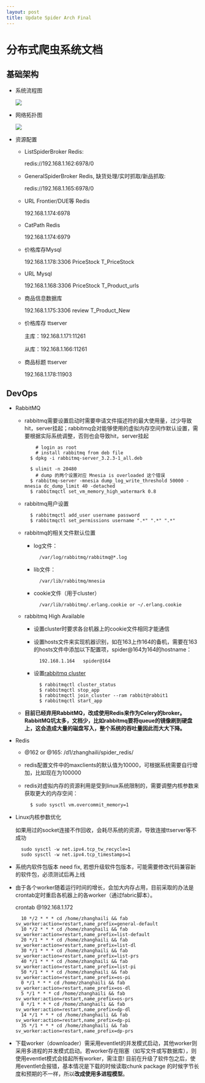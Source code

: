 ```yaml
---
layout: post
title: Update Spider Arch Final
---
```


# 分布式爬虫系统文档

## 基础架构

* 系统流程图

	![](http://stillzhl.github.io/image/distribute-spider-flowchart.png)

* 网络拓扑图
    
    ![](http://stillzhl.github.io/image/distribute-spider-topo.png)
    
* 资源配置
	
	* ListSpiderBroker Redis: 
		
		redis://192.168.1.162:6978/0
		
	* GeneralSpiderBroker Redis, 缺货处理/实时抓取/新品抓取:
	
		redis://192.168.1.165:6978/0
		
	* URL Frontier/DUE等 Redis
	
		192.168.1.174:6978
		
	* CatPath Redis
	
		192.168.1.174:6979
		
	* 价格库存Mysql  

		192.168.1.178:3306 PriceStock T_PriceStock
		
	* URL Mysql
	
		192.168.1.168:3306 PriceStock T_Product_urls
		
	* 商品信息数据库
	
		192.168.1.175:3306 review T_Product_New
		
	* 价格库存 ttserver
		
		主库：192.168.1.171:11261
		
		从库：192.168.1.166:11261
		
	* 商品标题 ttserver
	
		192.168.1.178:11903
		
	
	


## DevOps

* RabbitMQ
	
	* rabbitmq需要设置启动时需要申请文件描述符的最大使用量，过少导致hit，server挂起；rabbitmq会对能够使用的虚拟内存空间作默认设置，需要根据实际系统调整，否则也会导致hit，server挂起
	
			  # login as root
			  # install rabbitmq from deb file
			$ dpkg -i rabbitmq-server_3.2.3-1_all.deb
		
			$ ulimit -n 20480
              # dump 的两个设置对应 Mnesia is overloaded 这个错误
			$ rabbitmq-server -mnesia dump_log_write_threshold 50000 -mnesia dc_dump_limit 40 -detached
			$ rabbitmqctl set_vm_memory_high_watermark 0.8
	* rabbitmq用户设置
	
			$ rabbitmqctl add_user username password
			$ rabbitmqctl set_permissions username ".*" ".*" ".*"	
	* rabbitmq的相关文件默认位置
		* log文件：

				
				/var/log/rabbitmq/rabbitmq@*.log
		* lib文件：
				
				/var/lib/rabbitmq/mnesia
		* cookie文件（用于cluster）
			
				/var/lib/rabbitmq/.erlang.cookie or ~/.erlang.cookie
	* rabbitmq High Available
		
		* 设置cluster时要求各台机器上的cookie文件相同才能通信
		* 设置hosts文件来实现机器识别，如在163上作164的备机，需要在163的hosts文件中添加以下配置项，spider@164为164的hostname：
			
				192.168.1.164	spider@164
		* 设置[rabbitmq cluster](https://www.rabbitmq.com/clustering.html)
			
				$ rabbitmqctl cluster_status
				$ rabbitmqctl stop_app
				$ rabbitmqctl join_cluster --ram rabbit@rabbit1
				$ rabbitmqctl start_app	
				
	* **目前已经弃用RabbitMQ，改成使用Redis来作为Celery的broker。RabbitMQ坑太多，文档少，比如rabbitmq要将queue的镜像刷到硬盘上，这会造成大量的磁盘写入，整个系统的吞吐量因此而大大下降。**	


* Redis 

	* @162 or @165: /d1/zhanghaili/spider_redis/

	* redis配置文件中的maxclients的默认值为10000，可根据系统需要自行增加，比如现在为100000
	
	* redis对虚拟内存的资源利用是受到linux系统限制的，需要调整内核参数来获取更大的内存空间：
		
		
			$ sudo sysctl vm.overcommit_memory=1
* Linux内核参数优化

 	如果用过的socket连接不作回收，会耗尽系统的资源，导致连接ttserver等不成功
		
		sudo sysctl -w net.ipv4.tcp_tw_recycle=1
		sudo sysctl -w net.ipv4.tcp_timestamps=1
		
* 系统内软件包版本 need fix, 若想升级软件包版本，可能需要修改代码兼容新的软件包，必须测试后再上线

* 由于各个worker随着运行时间的增长，会加大内存占用，目前采取的办法是crontab定时重启各机器上的各worker（通过fabric脚本）。
	
	crontab @192.168.1.172
	
		10 */2 * * * cd /home/zhanghaili && fab sv_worker:action=restart,name_prefix=general-default
		10 */2 * * * cd /home/zhanghaili && fab sv_worker:action=restart,name_prefix=list-default
		20 */1 * * * cd /home/zhanghaili && fab sv_worker:action=restart,name_prefix=list-dl
		30 */1 * * * cd /home/zhanghaili && fab sv_worker:action=restart,name_prefix=list-prs
		40 */1 * * * cd /home/zhanghaili && fab sv_worker:action=restart,name_prefix=list-pi
		50 */1 * * * cd /home/zhanghaili && fab sv_worker:action=restart,name_prefix=os-pi
		0 */1 * * * cd /home/zhanghaili && fab sv_worker:action=restart,name_prefix=os-dl
		5 */1 * * * cd /home/zhanghaili && fab sv_worker:action=restart,name_prefix=os-prs
		8 */1 * * * cd /home/zhanghaili && fab sv_worker:action=restart,name_prefix=dp-dl
		14 */1 * * * cd /home/zhanghaili && fab sv_worker:action=restart,name_prefix=dp-pi
		35 */1 * * * cd /home/zhanghaili && fab sv_worker:action=restart,name_prefix=dp-prs

* 下载worker（downloader）需采用eventlet的并发模式启动，其他worker则采用多进程的并发模式启动。若worker存在阻塞（如写文件或写数据库），则使用eventlet模式会挂起所有worker，需注意! 目前在升级了软件包之后，使用eventlet会报错，基本情况是下载的时候读取chunk package 的时候字节长度和预期的不一样，所以**改成使用多进程模型**。
